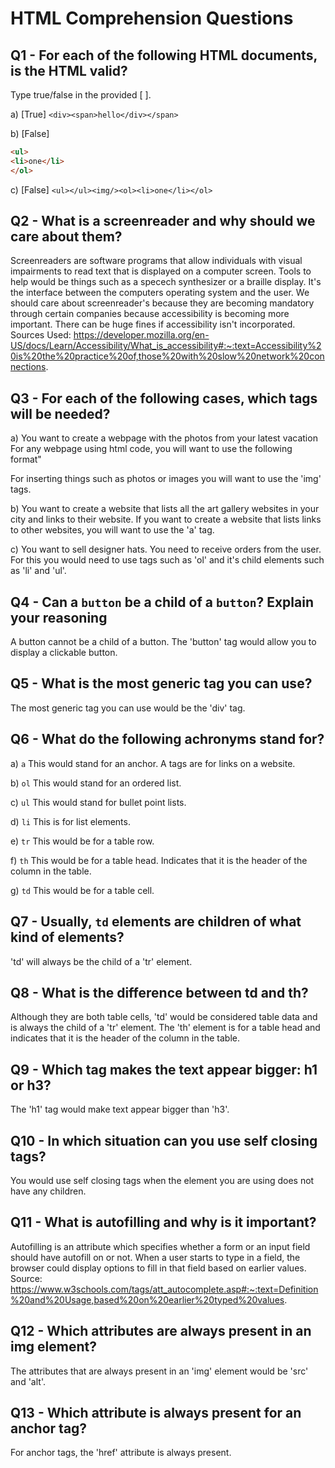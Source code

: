 # HTML Comprehension Questions

## Q1 - For each of the following HTML documents, is the HTML valid?

Type true/false in the provided [ ].

a) [True] `<div><span>hello</div></span>`

b) [False]

```html
<ul>
<li>one</li>
</ol>
```

c) [False] `<ul></ul><img/><ol><li>one</li></ol>`

## Q2 - What is a screenreader and why should we care about them?

Screenreaders are software programs that allow individuals with visual impairments to read text that is displayed on a computer screen. Tools to help would be things such as a specech synthesizer or a braille display. It's the interface between the computers operating system and the user. We should care about screenreader's because they are becoming mandatory through certain companies because accessibility is becoming more important. There can be huge fines if accessibility isn't incorporated. 
Sources Used: https://developer.mozilla.org/en-US/docs/Learn/Accessibility/What_is_accessibility#:~:text=Accessibility%20is%20the%20practice%20of,those%20with%20slow%20network%20connections.

## Q3 - For each of the following cases, which tags will be needed?

a) You want to create a webpage with the photos from your latest vacation
For any webpage using html code, you will want to use the following format" 
<!DOCTYPE html>
<html>
<head>
<title> Insert Title </title>
</head>
<body>
</body>
</html>
For inserting things such as photos or images you will want to use the 'img' tags. 


b) You want to create a website that lists all the art gallery websites in your city and links to their website.
If you want to create a website that lists links to other websites, you will want to use the 'a' tag. 

c) You want to sell designer hats. You need to receive orders from the user.
For this you would need to use tags such as 'ol' and it's child elements such as 'li' and 'ul'.

## Q4 - Can a `button` be a child of a `button`? Explain your reasoning
A button cannot be a child of a button. The 'button' tag would allow you to display a clickable button.

## Q5 - What is the most generic tag you can use?
The most generic tag you can use would be the 'div' tag. 

## Q6 - What do the following achronyms stand for?

a) `a`
This would stand for an anchor. A tags are for links on a website. 

b) `ol`
This would stand for an ordered list. 

c) `ul`
This would stand for bullet point lists. 

d) `li`
This is for list elements. 

e) `tr`
This would be for a table row.

f) `th`
This would be for a table head. Indicates that it is the header of the column in the table. 

g) `td`
This would be for a table cell. 

## Q7 - Usually, `td` elements are children of what kind of elements?
'td' will always be the child of a 'tr' element. 

## Q8 - What is the difference between td and th?
Although they are both table cells, 'td' would be considered table data and is always the child of a 'tr' element. The 'th' element is for a table head and indicates that it is the header of the column in the table. 

## Q9 - Which tag makes the text appear bigger: h1 or h3?
The 'h1' tag would make text appear bigger than 'h3'.

## Q10 - In which situation can you use self closing tags?
You would use self closing tags when the element you are using does not have any children. 

## Q11 - What is autofilling and why is it important?
Autofilling is an attribute which specifies whether a form or an input field should have autofill on or not. When a user starts to type in a field, the browser could display options to fill in that field based on earlier values. 
Source: https://www.w3schools.com/tags/att_autocomplete.asp#:~:text=Definition%20and%20Usage,based%20on%20earlier%20typed%20values.


## Q12 - Which attributes are always present in an img element?
The attributes that are always present in an 'img' element would be 'src' and 'alt'.

## Q13 - Which attribute is always present for an anchor tag?
For anchor tags, the 'href' attribute is always present. 
